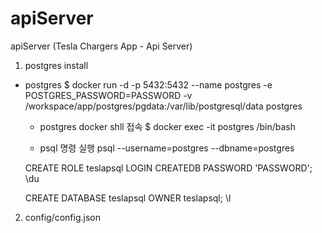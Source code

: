 # apiServer
apiServer (Tesla Chargers App - Api Server)


1. postgres install

* postgres
  $ docker run -d -p 5432:5432 --name postgres -e POSTGRES_PASSWORD=PASSWORD -v /workspace/app/postgres/pgdata:/var/lib/postgresql/data postgres

  * postgres docker shll 접속 
  $ docker exec -it postgres /bin/bash

  * psql 명령 실행 
  psql --username=postgres --dbname=postgres

  CREATE ROLE teslapsql LOGIN CREATEDB PASSWORD 'PASSWORD';
  \du

  CREATE DATABASE teslapsql OWNER teslapsql;
  \l
  
2. config/config.json 
